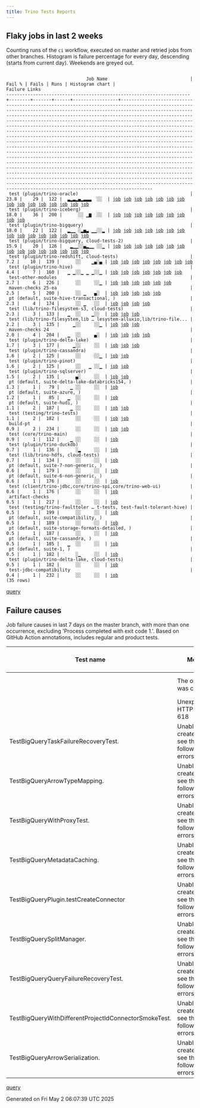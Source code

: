 ```yaml
---
title: Trino Tests Reports
---
```


## Flaky jobs in last 2 weeks

Counting runs of the `ci` workflow, executed on master and retried jobs from other branches.
Histogram is failure percentage for every day, descending (starts from current day).
Weekends are greyed out.
<pre><code>
                              Job Name                               | Fail % | Fails | Runs | Histogram chart |                                                                                                                                                                                                                                                                                                                                                                                                                                                                                                                                                                                                                  Failure Links                                                                                                                                                                                                                                                                                                                                                                                                                                                                                                                                                                                                                   
---------------------------------------------------------------------+--------+-------+------+-----------------+--------------------------------------------------------------------------------------------------------------------------------------------------------------------------------------------------------------------------------------------------------------------------------------------------------------------------------------------------------------------------------------------------------------------------------------------------------------------------------------------------------------------------------------------------------------------------------------------------------------------------------------------------------------------------------------------------------------------------------------------------------------------------------------------------------------------------------------------------------------------------------------------------------------------------------------------------------------------------------------------------------------------------------------------------------------------------------------------------------------------------------------------------------------------------------------------------------------------------------------------------
 test (plugin/trino-oracle)                                          |   23.8 |    29 |  122 |  ▃▂▃▂▄▂▃▃▃  ░░  | <a href="https://github.com/trinodb/trino/actions/runs/14774662919/job/41480699205">job</a> <a href="https://github.com/trinodb/trino/actions/runs/14750025211/job/41405203272">job</a> <a href="https://github.com/trinodb/trino/actions/runs/14753548918/job/41416388263">job</a> <a href="https://github.com/trinodb/trino/actions/runs/14727351205/job/41333206546">job</a> <a href="https://github.com/trinodb/trino/actions/runs/14728754415/job/41337763521">job</a> <a href="https://github.com/trinodb/trino/actions/runs/14728754415/job/41337763521">job</a> <a href="https://github.com/trinodb/trino/actions/runs/14730923905/job/41344838869">job</a> <a href="https://github.com/trinodb/trino/actions/runs/14736064435/job/41362432717">job</a> <a href="https://github.com/trinodb/trino/actions/runs/14713454778/job/41291394477">job</a> <a href="https://github.com/trinodb/trino/actions/runs/14715930752/job/41299264657">job</a> <a href="https://github.com/trinodb/trino/actions/runs/14696625500/job/41239162307">job</a> <a href="https://github.com/trinodb/trino/actions/runs/14681329885/job/41204380028">job</a> <a href="https://github.com/trinodb/trino/actions/runs/14662320257/job/41149408424">job</a> <a href="https://github.com/trinodb/trino/actions/runs/14662442994/job/41149786146">job</a> <a href="https://github.com/trinodb/trino/actions/runs/14664427875/job/41155889091">job</a>  
 test (plugin/trino-iceberg)                                         |   18.0 |    36 |  200 |      ░░ ▁▆  ░░  | <a href="https://github.com/trinodb/trino/actions/runs/14630217731/job/41051803679">job</a> <a href="https://github.com/trinodb/trino/actions/runs/14631738991/job/41055187853">job</a> <a href="https://github.com/trinodb/trino/actions/runs/14639339152/job/41077896505">job</a> <a href="https://github.com/trinodb/trino/actions/runs/14628326963/job/41045238556">job</a> <a href="https://github.com/trinodb/trino/actions/runs/14629780232/job/41049702061">job</a> <a href="https://github.com/trinodb/trino/actions/runs/14629780232/job/41049702369">job</a> <a href="https://github.com/trinodb/trino/actions/runs/14629780232/job/41049703436">job</a> <a href="https://github.com/trinodb/trino/actions/runs/14629780232/job/41049703770">job</a> <a href="https://github.com/trinodb/trino/actions/runs/14598133496/job/40949333299">job</a>                                                                                                                                                                                                                                                                                                                                                                                                                                                                                                  
 test (plugin/trino-bigquery)                                        |   18.0 |    22 |  122 |  ▂▁▁ ░▂▅▃ ▁▁░░▂ | <a href="https://github.com/trinodb/trino/actions/runs/14771898209/job/41473212788">job</a> <a href="https://github.com/trinodb/trino/actions/runs/14755373052/job/41422318416">job</a> <a href="https://github.com/trinodb/trino/actions/runs/14755373052/job/41422318416">job</a> <a href="https://github.com/trinodb/trino/actions/runs/14727351205/job/41333194255">job</a> <a href="https://github.com/trinodb/trino/actions/runs/14730923905/job/41344819773">job</a> <a href="https://github.com/trinodb/trino/actions/runs/14681329885/job/41204375417">job</a> <a href="https://github.com/trinodb/trino/actions/runs/14662320257/job/41149392990">job</a> <a href="https://github.com/trinodb/trino/actions/runs/14662442994/job/41149764870">job</a> <a href="https://github.com/trinodb/trino/actions/runs/14664427875/job/41155873370">job</a> <a href="https://github.com/trinodb/trino/actions/runs/14666174718/job/41161438057">job</a> <a href="https://github.com/trinodb/trino/actions/runs/14639339152/job/41077886557">job</a> <a href="https://github.com/trinodb/trino/actions/runs/14645396864/job/41098265784">job</a> <a href="https://github.com/trinodb/trino/actions/runs/14647259222/job/41104551922">job</a> <a href="https://github.com/trinodb/trino/actions/runs/14647259222/job/41104551922">job</a> <a href="https://github.com/trinodb/trino/actions/runs/14647259222/job/41116134820">job</a>  
 test (plugin/trino-bigquery, cloud-tests-2)                         |   15.9 |    20 |  126 |   ▂▁▁░░▄▂▁▁ ░░▁ | <a href="https://github.com/trinodb/trino/actions/runs/14753548918/job/41416373361">job</a> <a href="https://github.com/trinodb/trino/actions/runs/14755373052/job/41422323190">job</a> <a href="https://github.com/trinodb/trino/actions/runs/14755373052/job/41422323190">job</a> <a href="https://github.com/trinodb/trino/actions/runs/14730923905/job/41344821831">job</a> <a href="https://github.com/trinodb/trino/actions/runs/14715930752/job/41299250131">job</a> <a href="https://github.com/trinodb/trino/actions/runs/14662320257/job/41149393669">job</a> <a href="https://github.com/trinodb/trino/actions/runs/14662442994/job/41149766699">job</a> <a href="https://github.com/trinodb/trino/actions/runs/14664427875/job/41155875566">job</a> <a href="https://github.com/trinodb/trino/actions/runs/14666174718/job/41161439081">job</a> <a href="https://github.com/trinodb/trino/actions/runs/14639339152/job/41077888215">job</a> <a href="https://github.com/trinodb/trino/actions/runs/14647259222/job/41104553609">job</a> <a href="https://github.com/trinodb/trino/actions/runs/14647259222/job/41104553609">job</a> <a href="https://github.com/trinodb/trino/actions/runs/14647259222/job/41116135577">job</a> <a href="https://github.com/trinodb/trino/actions/runs/14647259222/job/41116135577">job</a> <a href="https://github.com/trinodb/trino/actions/runs/14609892119/job/40985880638">job</a>  
 test (plugin/trino-redshift, cloud-tests)                           |    7.2 |    10 |  139 |      ░░    ▁▄░▄ | <a href="https://github.com/trinodb/trino/actions/runs/14566615540/job/40856874236">job</a> <a href="https://github.com/trinodb/trino/actions/runs/14572731944/job/40872834644">job</a> <a href="https://github.com/trinodb/trino/actions/runs/14557685078/job/40836838028">job</a> <a href="https://github.com/trinodb/trino/actions/runs/14527927403/job/40762838071">job</a> <a href="https://github.com/trinodb/trino/actions/runs/14532843820/job/40775776458">job</a> <a href="https://github.com/trinodb/trino/actions/runs/14534423411/job/40780076607">job</a> <a href="https://github.com/trinodb/trino/actions/runs/14539753234/job/40795303085">job</a> <a href="https://github.com/trinodb/trino/actions/runs/14541994761/job/40801689655">job</a>                                                                                                                                                                                                                                                                                                                                                                                                                                                                                                                                                                                  
 test (plugin/trino-hive)                                            |    4.4 |     7 |  160 |   ▁ ▁░░▁ ▁ ▁░░▁ | <a href="https://github.com/trinodb/trino/actions/runs/14750025211/job/41405196855">job</a> <a href="https://github.com/trinodb/trino/actions/runs/14705817088/job/41266160526">job</a> <a href="https://github.com/trinodb/trino/actions/runs/14664538079/job/41156244294">job</a> <a href="https://github.com/trinodb/trino/actions/runs/14636987696/job/41070364234">job</a> <a href="https://github.com/trinodb/trino/actions/runs/14607782709/job/40980147748">job</a> <a href="https://github.com/trinodb/trino/actions/runs/14581583199/job/40899317179">job</a> <a href="https://github.com/trinodb/trino/actions/runs/14543088112/job/40804540763">job</a>                                                                                                                                                                                                                                                                                                                                                                                                                                                                                                                                                                                                                                                                  
 test-other-modules                                                  |    2.7 |     6 |  226 |      ░░     ░░▁ | <a href="https://github.com/trinodb/trino/actions/runs/14705817088/job/41266084147">job</a> <a href="https://github.com/trinodb/trino/actions/runs/14639731790/job/41079079451">job</a> <a href="https://github.com/trinodb/trino/actions/runs/14574606902/job/40877967989">job</a> <a href="https://github.com/trinodb/trino/actions/runs/14530393223/job/40769059026">job</a> <a href="https://github.com/trinodb/trino/actions/runs/14530393223/job/40769059026">job</a> <a href="https://github.com/trinodb/trino/actions/runs/14540859948/job/40798411411">job</a>                                                                                                                                                                                                                                                                                                                                                                                                                                                                                                                                                                                                                                                                                                                                                  
 maven-checks 25-ea                                                  |    2.5 |     5 |  200 |      ░░ ▁   ▄░  | <a href="https://github.com/trinodb/trino/actions/runs/14713454778/job/41291299754">job</a> <a href="https://github.com/trinodb/trino/actions/runs/14631738991/job/41055147169">job</a> <a href="https://github.com/trinodb/trino/actions/runs/14641664377/job/41085345873">job</a> <a href="https://github.com/trinodb/trino/actions/runs/14641664377/job/41093723441">job</a> <a href="https://github.com/trinodb/trino/actions/runs/14557685078/job/40836810352">job</a>                                                                                                                                                                                                                                                                                                                                                                                                                                                                                                                                                                                                                                                                                                                                                                                                                                  
 pt (default, suite-hive-transactional, )                            |    2.3 |     4 |  174 |      ░░ ▁   ░░  | <a href="https://github.com/trinodb/trino/actions/runs/14663890068/job/41154926154">job</a> <a href="https://github.com/trinodb/trino/actions/runs/14631438353/job/41054649657">job</a> <a href="https://github.com/trinodb/trino/actions/runs/14631738991/job/41055486304">job</a> <a href="https://github.com/trinodb/trino/actions/runs/14639339152/job/41078527558">job</a>                                                                                                                                                                                                                                                                                                                                                                                                                                                                                                                                                                                                                                                                                                                                                                                                                                                                                                                  
 test (lib/trino-filesystem-s3, cloud-tests)                         |    2.3 |     3 |  133 |   ▁  ░░    ▁░░  | <a href="https://github.com/trinodb/trino/actions/runs/14753556773/job/41416398006">job</a> <a href="https://github.com/trinodb/trino/actions/runs/14631438353/job/41054359474">job</a> <a href="https://github.com/trinodb/trino/actions/runs/14574606902/job/40878015099">job</a>                                                                                                                                                                                                                                                                                                                                                                                                                                                                                                                                                                                                                                                                                                                                                                                                                                                                                                                                                                                                  
 test (lib/trino-filesystem,lib … lesystem-alluxio,lib/trino-file... |    2.2 |     3 |  135 |     ▁░░     ░░▁ | <a href="https://github.com/trinodb/trino/actions/runs/14715930752/job/41299244666">job</a> <a href="https://github.com/trinodb/trino/actions/runs/14527927403/job/40762825579">job</a> <a href="https://github.com/trinodb/trino/actions/runs/14541994761/job/40801675892">job</a>                                                                                                                                                                                                                                                                                                                                                                                                                                                                                                                                                                                                                                                                                                                                                                                                                                                                                                                                                                                                  
 maven-checks 24                                                     |    2.0 |     4 |  204 |   ▁  ░░     ▄░  | <a href="https://github.com/trinodb/trino/actions/runs/14755373052/job/41422223267">job</a> <a href="https://github.com/trinodb/trino/actions/runs/14755373052/job/41422223267">job</a> <a href="https://github.com/trinodb/trino/actions/runs/14631738991/job/41055146853">job</a> <a href="https://github.com/trinodb/trino/actions/runs/14557685078/job/40836810161">job</a>                                                                                                                                                                                                                                                                                                                                                                                                                                                                                                                                                                                                                                                                                                                                                                                                                                                                                                                  
 test (plugin/trino-delta-lake)                                      |    1.7 |     3 |  177 |     ▁░░     ░░  | <a href="https://github.com/trinodb/trino/actions/runs/14731685042/job/41347342031">job</a> <a href="https://github.com/trinodb/trino/actions/runs/14707326010/job/41270774829">job</a> <a href="https://github.com/trinodb/trino/actions/runs/14641664377/job/41085426649">job</a>                                                                                                                                                                                                                                                                                                                                                                                                                                                                                                                                                                                                                                                                                                                                                                                                                                                                                                                                                                                                  
 test (plugin/trino-cassandra)                                       |    1.6 |     2 |  125 |      ░░     ░░▁ | <a href="https://github.com/trinodb/trino/actions/runs/14532843820/job/40775765316">job</a> <a href="https://github.com/trinodb/trino/actions/runs/14539753234/job/40795291469">job</a>                                                                                                                                                                                                                                                                                                                                                                                                                                                                                                                                                                                                                                                                                                                                                                                                                                                                                                                                                                                                                                                                                  
 test (plugin/trino-pinot)                                           |    1.6 |     2 |  125 |      ░░   ▁ ░░▁ | <a href="https://github.com/trinodb/trino/actions/runs/14599651831/job/40954461589">job</a> <a href="https://github.com/trinodb/trino/actions/runs/14539753234/job/40795301756">job</a>                                                                                                                                                                                                                                                                                                                                                                                                                                                                                                                                                                                                                                                                                                                                                                                                                                                                                                                                                                                                                                                                                  
 test (plugin/trino-sqlserver)                                       |    1.5 |     2 |  135 |      ▄░     ░░  | <a href="https://github.com/trinodb/trino/actions/runs/14687484860/job/41218090563">job</a> <a href="https://github.com/trinodb/trino/actions/runs/14687484860/job/41218090563">job</a>                                                                                                                                                                                                                                                                                                                                                                                                                                                                                                                                                                                                                                                                                                                                                                                                                                                                                                                                                                                                                                                                                  
 pt (default, suite-delta-lake-databricks154, )                      |    1.3 |     1 |   79 |    ▁ ░░     ░░  | <a href="https://github.com/trinodb/trino/actions/runs/14736064435/job/41362964398">job</a>                                                                                                                                                                                                                                                                                                                                                                                                                                                                                                                                                                                                                                                                                                                                                                                                                                                                                                                                                                                                                                                                                                                                                                  
 pt (default, suite-azure, )                                         |    1.2 |     1 |   85 |   ▁  ░░     ░░  | <a href="https://github.com/trinodb/trino/actions/runs/14753556773/job/41416885292">job</a>                                                                                                                                                                                                                                                                                                                                                                                                                                                                                                                                                                                                                                                                                                                                                                                                                                                                                                                                                                                                                                                                                                                                                                  
 pt (default, suite-hudi, )                                          |    1.1 |     2 |  187 |    ▁ ░░     ░░  | <a href="https://github.com/trinodb/trino/actions/runs/14729211289/job/41339705547">job</a> <a href="https://github.com/trinodb/trino/actions/runs/14730923905/job/41345399577">job</a>                                                                                                                                                                                                                                                                                                                                                                                                                                                                                                                                                                                                                                                                                                                                                                                                                                                                                                                                                                                                                                                                                  
 test (testing/trino-tests)                                          |    1.1 |     2 |  182 |      ░░     ░░  | <a href="https://github.com/trinodb/trino/actions/runs/14600253560/job/40956505922">job</a> <a href="https://github.com/trinodb/trino/actions/runs/14574606902/job/40878036862">job</a>                                                                                                                                                                                                                                                                                                                                                                                                                                                                                                                                                                                                                                                                                                                                                                                                                                                                                                                                                                                                                                                                                  
 build-pt                                                            |    0.9 |     2 |  234 |      ░░     ░░  | <a href="https://github.com/trinodb/trino/actions/runs/14750025211/job/41405112071">job</a> <a href="https://github.com/trinodb/trino/actions/runs/14574620134/job/40878010038">job</a>                                                                                                                                                                                                                                                                                                                                                                                                                                                                                                                                                                                                                                                                                                                                                                                                                                                                                                                                                                                                                                                                                  
 test (core/trino-main)                                              |    0.9 |     1 |  112 |    ▁ ░░     ░░  | <a href="https://github.com/trinodb/trino/actions/runs/14736064435/job/41362407824">job</a>                                                                                                                                                                                                                                                                                                                                                                                                                                                                                                                                                                                                                                                                                                                                                                                                                                                                                                                                                                                                                                                                                                                                                                  
 test (plugin/trino-duckdb)                                          |    0.7 |     1 |  136 |      ░▂     ░░  | <a href="https://github.com/trinodb/trino/actions/runs/14677490064/job/41195894336">job</a>                                                                                                                                                                                                                                                                                                                                                                                                                                                                                                                                                                                                                                                                                                                                                                                                                                                                                                                                                                                                                                                                                                                                                                  
 test (lib/trino-hdfs, cloud-tests)                                  |    0.7 |     1 |  134 |      ░░     ░░  | <a href="https://github.com/trinodb/trino/actions/runs/14631438353/job/41054359787">job</a>                                                                                                                                                                                                                                                                                                                                                                                                                                                                                                                                                                                                                                                                                                                                                                                                                                                                                                                                                                                                                                                                                                                                                                  
 pt (default, suite-7-non-generic, )                                 |    0.6 |     1 |  179 |      ░░     ░░  | <a href="https://github.com/trinodb/trino/actions/runs/14591769830/job/40928980712">job</a>                                                                                                                                                                                                                                                                                                                                                                                                                                                                                                                                                                                                                                                                                                                                                                                                                                                                                                                                                                                                                                                                                                                                                                  
 pt (default, suite-6-non-generic, )                                 |    0.6 |     1 |  176 |      ░░     ░░  | <a href="https://github.com/trinodb/trino/actions/runs/14736064435/job/41362953649">job</a>                                                                                                                                                                                                                                                                                                                                                                                                                                                                                                                                                                                                                                                                                                                                                                                                                                                                                                                                                                                                                                                                                                                                                                  
 test (client/trino-jdbc,core/trino-spi,core/trino-web-ui)           |    0.6 |     1 |  176 |      ░░     ░░  | <a href="https://github.com/trinodb/trino/actions/runs/14598133496/job/40949303821">job</a>                                                                                                                                                                                                                                                                                                                                                                                                                                                                                                                                                                                                                                                                                                                                                                                                                                                                                                                                                                                                                                                                                                                                                                  
 artifact-checks                                                     |    0.5 |     1 |  217 |      ░░     ░░  | <a href="https://github.com/trinodb/trino/actions/runs/14598133496/job/40949224966">job</a>                                                                                                                                                                                                                                                                                                                                                                                                                                                                                                                                                                                                                                                                                                                                                                                                                                                                                                                                                                                                                                                                                                                                                                  
 test (testing/trino-faulttoler … t-tests, test-fault-tolerant-hive) |    0.5 |     1 |  199 |      ░░     ░░  | <a href="https://github.com/trinodb/trino/actions/runs/14532843820/job/40775780121">job</a>                                                                                                                                                                                                                                                                                                                                                                                                                                                                                                                                                                                                                                                                                                                                                                                                                                                                                                                                                                                                                                                                                                                                                                  
 pt (default, suite-compatibility, )                                 |    0.5 |     1 |  189 |      ░░     ░░  | <a href="https://github.com/trinodb/trino/actions/runs/14631438353/job/41054655506">job</a>                                                                                                                                                                                                                                                                                                                                                                                                                                                                                                                                                                                                                                                                                                                                                                                                                                                                                                                                                                                                                                                                                                                                                                  
 pt (default, suite-storage-formats-detailed, )                      |    0.5 |     1 |  187 |      ░░     ░░  | <a href="https://github.com/trinodb/trino/actions/runs/14730923905/job/41345392391">job</a>                                                                                                                                                                                                                                                                                                                                                                                                                                                                                                                                                                                                                                                                                                                                                                                                                                                                                                                                                                                                                                                                                                                                                                  
 pt (default, suite-cassandra, )                                     |    0.5 |     1 |  185 |   ▁  ░░     ░░  | <a href="https://github.com/trinodb/trino/actions/runs/14753556773/job/41416896023">job</a>                                                                                                                                                                                                                                                                                                                                                                                                                                                                                                                                                                                                                                                                                                                                                                                                                                                                                                                                                                                                                                                                                                                                                                  
 pt (default, suite-1, )                                             |    0.5 |     1 |  182 |      ░▁     ░░  | <a href="https://github.com/trinodb/trino/actions/runs/14681329885/job/41204501597">job</a>                                                                                                                                                                                                                                                                                                                                                                                                                                                                                                                                                                                                                                                                                                                                                                                                                                                                                                                                                                                                                                                                                                                                                                  
 test (plugin/trino-delta-lake, cloud-tests)                         |    0.5 |     1 |  182 |      ░░     ░░  | <a href="https://github.com/trinodb/trino/actions/runs/14542346876/job/40802610450">job</a>                                                                                                                                                                                                                                                                                                                                                                                                                                                                                                                                                                                                                                                                                                                                                                                                                                                                                                                                                                                                                                                                                                                                                                  
 test-jdbc-compatibility                                             |    0.4 |     1 |  232 |      ░░     ░░  | <a href="https://github.com/trinodb/trino/actions/runs/14631438353/job/41054317927">job</a>                                                                                                                                                                                                                                                                                                                                                                                                                                                                                                                                                                                                                                                                                                                                                                                                                                                                                                                                                                                                                                                                                                                                                                  
(35 rows)
</code></pre>
[query](https://github.com/trinodb/reports/blob/3d7e77874ec48990e0d3e4bfe60e26c882c75fe0/sql/tests/jobs.sql)

## Failure causes

Job failure causes in last 7 days on the master branch, with more than one occurrence,
excluding 'Process completed with exit code 1.'.
Based on GitHub Action annotations, includes regular and product tests.

| Test name                                             | Message                                                     | Test failures | Run failures | % of runs | First seen at           | Last seen at            | Failure Links                                                                                                                                                                                                                                                                                                                                                                                                    |
| ----------------------------------------------------- | ----------------------------------------------------------- | -------------:| ------------:| ---------:| ----------------------- | ----------------------- | ---------------------------------------------------------------------------------------------------------------------------------------------------------------------------------------------------------------------------------------------------------------------------------------------------------------------------------------------------------------------------------------------------------------- |
|                                                       | The operation was canceled.                                 |            10 |           10 |       3.3 | 2025-04-25 11:19:27.000 | 2025-05-01 12:31:39.000 | <a href="https://github.com/trinodb/trino/actions/runs/14662320257/job/41149408424">job</a> <a href="https://github.com/trinodb/trino/actions/runs/14662442994/job/41149786146">job</a> <a href="https://github.com/trinodb/trino/actions/runs/14664427875/job/41155889091">job</a> <a href="https://github.com/trinodb/trino/actions/runs/14677490064/job/41195894336">job</a> <a href="https://github.com/trinodb/trino/actions/runs/14681329885/job/41204380028">job</a>  |
|                                                       | Unexpected HTTP response: 618                               |             4 |            2 |       0.7 | 2025-04-29 12:23:49.000 | 2025-04-30 11:43:42.000 | <a href="https://github.com/trinodb/trino/actions/runs/14730923905/job/41345392391">job</a> <a href="https://github.com/trinodb/trino/actions/runs/14730923905/job/41345399577">job</a> <a href="https://github.com/trinodb/trino/actions/runs/14753556773/job/41416885292">job</a> <a href="https://github.com/trinodb/trino/actions/runs/14753556773/job/41416896023">job</a>                                                                                  |
| TestBigQueryTaskFailureRecoveryTest.                  | Unable to create injector, see the following errors:\&lt;br/\&gt; |             3 |            3 |       1.0 | 2025-04-25 10:26:59.000 | 2025-04-25 12:29:35.000 | <a href="https://github.com/trinodb/trino/actions/runs/14662320257/job/41149393669">job</a> <a href="https://github.com/trinodb/trino/actions/runs/14662442994/job/41149766699">job</a> <a href="https://github.com/trinodb/trino/actions/runs/14664427875/job/41155875566">job</a>                                                                                                                                                                  |
| TestBigQueryArrowTypeMapping.                         | Unable to create injector, see the following errors:\&lt;br/\&gt; |             3 |            3 |       1.0 | 2025-04-25 10:26:59.000 | 2025-04-25 12:29:35.000 | <a href="https://github.com/trinodb/trino/actions/runs/14662320257/job/41149393669">job</a> <a href="https://github.com/trinodb/trino/actions/runs/14662442994/job/41149766699">job</a> <a href="https://github.com/trinodb/trino/actions/runs/14664427875/job/41155875566">job</a>                                                                                                                                                                  |
| TestBigQueryWithProxyTest.                            | Unable to create injector, see the following errors:\&lt;br/\&gt; |             3 |            3 |       1.0 | 2025-04-25 10:26:59.000 | 2025-04-25 12:29:35.000 | <a href="https://github.com/trinodb/trino/actions/runs/14662320257/job/41149393669">job</a> <a href="https://github.com/trinodb/trino/actions/runs/14662442994/job/41149766699">job</a> <a href="https://github.com/trinodb/trino/actions/runs/14664427875/job/41155875566">job</a>                                                                                                                                                                  |
| TestBigQueryMetadataCaching.                          | Unable to create injector, see the following errors:\&lt;br/\&gt; |             3 |            3 |       1.0 | 2025-04-25 10:26:59.000 | 2025-04-25 12:29:35.000 | <a href="https://github.com/trinodb/trino/actions/runs/14662320257/job/41149393669">job</a> <a href="https://github.com/trinodb/trino/actions/runs/14662442994/job/41149766699">job</a> <a href="https://github.com/trinodb/trino/actions/runs/14664427875/job/41155875566">job</a>                                                                                                                                                                  |
| TestBigQueryPlugin.testCreateConnector                | Unable to create injector, see the following errors:\&lt;br/\&gt; |             3 |            3 |       1.0 | 2025-04-25 10:22:47.000 | 2025-04-25 12:24:45.000 | <a href="https://github.com/trinodb/trino/actions/runs/14662320257/job/41149392990">job</a> <a href="https://github.com/trinodb/trino/actions/runs/14662442994/job/41149764870">job</a> <a href="https://github.com/trinodb/trino/actions/runs/14664427875/job/41155873370">job</a>                                                                                                                                                                  |
| TestBigQuerySplitManager.                             | Unable to create injector, see the following errors:\&lt;br/\&gt; |             3 |            3 |       1.0 | 2025-04-25 10:26:59.000 | 2025-04-25 12:29:35.000 | <a href="https://github.com/trinodb/trino/actions/runs/14662320257/job/41149393669">job</a> <a href="https://github.com/trinodb/trino/actions/runs/14662442994/job/41149766699">job</a> <a href="https://github.com/trinodb/trino/actions/runs/14664427875/job/41155875566">job</a>                                                                                                                                                                  |
| TestBigQueryQueryFailureRecoveryTest.                 | Unable to create injector, see the following errors:\&lt;br/\&gt; |             3 |            3 |       1.0 | 2025-04-25 10:26:59.000 | 2025-04-25 12:29:35.000 | <a href="https://github.com/trinodb/trino/actions/runs/14662320257/job/41149393669">job</a> <a href="https://github.com/trinodb/trino/actions/runs/14662442994/job/41149766699">job</a> <a href="https://github.com/trinodb/trino/actions/runs/14664427875/job/41155875566">job</a>                                                                                                                                                                  |
| TestBigQueryWithDifferentProjectIdConnectorSmokeTest. | Unable to create injector, see the following errors:\&lt;br/\&gt; |             3 |            3 |       1.0 | 2025-04-25 10:26:59.000 | 2025-04-25 12:29:35.000 | <a href="https://github.com/trinodb/trino/actions/runs/14662320257/job/41149393669">job</a> <a href="https://github.com/trinodb/trino/actions/runs/14662442994/job/41149766699">job</a> <a href="https://github.com/trinodb/trino/actions/runs/14664427875/job/41155875566">job</a>                                                                                                                                                                  |
| TestBigQueryArrowSerialization.                       | Unable to create injector, see the following errors:\&lt;br/\&gt; |             3 |            3 |       1.0 | 2025-04-25 10:26:59.000 | 2025-04-25 12:29:35.000 | <a href="https://github.com/trinodb/trino/actions/runs/14662320257/job/41149393669">job</a> <a href="https://github.com/trinodb/trino/actions/runs/14662442994/job/41149766699">job</a> <a href="https://github.com/trinodb/trino/actions/runs/14664427875/job/41155875566">job</a>                                                                                                                                                                  |

[query](https://github.com/trinodb/reports/blob/3d7e77874ec48990e0d3e4bfe60e26c882c75fe0/sql/tests/annotations.sql)

Generated on Fri May  2 06:07:39 UTC 2025
